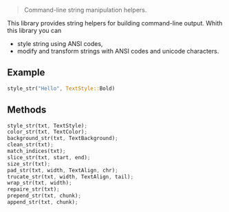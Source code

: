 > Command-line string manipulation helpers.

This library provides string helpers for building command-line output. Whith this library you can

* style string using ANSI codes,
* modify and transform strings with ANSI codes and unicode characters.

## Example

```rs
style_str("Hello", TextStyle::Bold)
```

## Methods

```rs
style_str(txt, TextStyle);
color_str(txt, TextColor);
background_str(txt, TextBackground);
clean_str(txt);
match_indices(txt);
slice_str(txt, start, end);
size_str(txt);
pad_str(txt, width, TextAlign, chr);
trucate_str(txt, width, TextAlign, tail);
wrap_str(txt, width);
repaire_str(txt);
prepend_str(txt, chunk);
append_str(txt, chunk);
```
